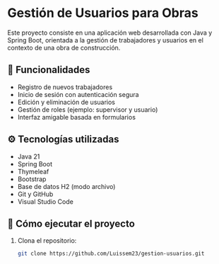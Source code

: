 # Gestión de Usuarios para Obras

Este proyecto consiste en una aplicación web desarrollada con Java y Spring Boot, orientada a la gestión de trabajadores y usuarios en el contexto de una obra de construcción.

## 🧩 Funcionalidades

- Registro de nuevos trabajadores
- Inicio de sesión con autenticación segura
- Edición y eliminación de usuarios
- Gestión de roles (ejemplo: supervisor y usuario)
- Interfaz amigable basada en formularios

## ⚙️ Tecnologías utilizadas

- Java 21  
- Spring Boot  
- Thymeleaf  
- Bootstrap  
- Base de datos H2 (modo archivo)  
- Git y GitHub  
- Visual Studio Code  

## 🚀 Cómo ejecutar el proyecto

1. Clona el repositorio:
   ```bash
   git clone https://github.com/Luissem23/gestion-usuarios.git
